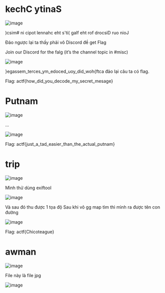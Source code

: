 # kechC ytinaS

![image](https://github.com/3v01d3lu510n/CTF-WriteUp/assets/112835113/c0579744-1a92-4919-ba0b-0f64ed3c5770)

)csim# ni cipot lennahc eht s'ti( galf eht rof drocsiD ruo nioJ

Đảo ngược lại ta thấy phải vô Discord đề get Flag

Join our Discord for the falg (it’s the channel topic in #misc)

![image](https://github.com/3v01d3lu510n/CTF-WriteUp/assets/112835113/f5fbd448-a6a5-48dc-9c78-b89f655a625f)

}egassem_terces_ym_edoced_uoy_did_woh{ftca
đảo lại câu ta có flag.

Flag: actf{how_did_you_decode_my_secret_mesage}

# Putnam

![image](https://github.com/3v01d3lu510n/CTF-WriteUp/assets/112835113/b391ea5b-b735-4912-a806-3f6b62c978b0)

...

![image](https://github.com/3v01d3lu510n/CTF-WriteUp/assets/112835113/ce87e4e5-42ff-4118-abae-10b2063bbeb4)

Flag: actf{just_a_tad_easier_than_the_actual_putnam}

# trip

![image](https://github.com/3v01d3lu510n/CTF-WriteUp/assets/112835113/efc9c46f-51fa-4d56-a79a-a91e9a833363)

Mình thử dùng exiftool

![image](https://github.com/3v01d3lu510n/CTF-WriteUp/assets/112835113/43ea8a6e-c8f5-4f01-8d1d-6582ace27c05)

Và sau đó thu được 1 tọa độ
Sau khi vô gg map tìm thì mình ra được tên con đường 

![image](https://github.com/3v01d3lu510n/CTF-WriteUp/assets/112835113/62cc3fef-6c17-4d61-8bd9-e9b5059a542a)

Flag: actf{Chicoteague}

# awman 

![image](https://github.com/3v01d3lu510n/CTF-WriteUp/assets/112835113/327afaa6-553a-4661-a3c8-a3cc0eaf19b3)

File này là file jpg

![image](https://github.com/3v01d3lu510n/CTF-WriteUp/assets/112835113/4f93b5e2-f6c6-4220-b739-9087b187ab35)

